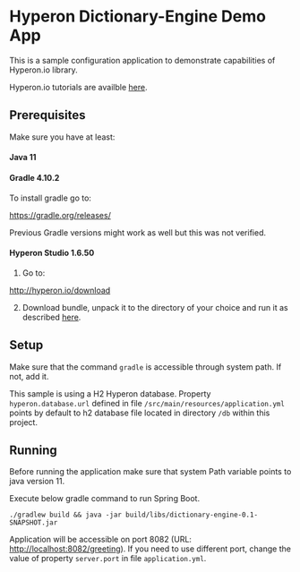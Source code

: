 # Hyperon Dictionary-Engine Demo App

This is a sample configuration application to demonstrate capabilities of Hyperon.io library. 

Hyperon.io tutorials are availble [here](https://hyperon.io/tutorials/getting-started).

## Prerequisites

Make sure you have at least:

#### Java 11

#### Gradle 4.10.2

To install gradle go to:

https://gradle.org/releases/

Previous Gradle versions might work as well but this was not verified.

#### Hyperon Studio 1.6.50

1. Go to:

http://hyperon.io/download

2. Download bundle, unpack it to the directory of your choice and run it as described 
[here](http://hyperon.io/tutorials/deploying-hyperon-studio).

## Setup

Make sure that the command ```gradle``` is accessible through system path. If not, add it.

This sample is using a H2 Hyperon database. 
Property ```hyperon.database.url``` defined in file ```/src/main/resources/application.yml``` 
points by default to h2 database file located in directory ```/db``` within this project.

## Running

Before running the application make sure that system Path variable points to java version 11.

Execute below gradle command to run Spring Boot.

```text
./gradlew build && java -jar build/libs/dictionary-engine-0.1-SNAPSHOT.jar
```

Application will be accessible on port 8082 
(URL: [http://localhost:8082/greeting](http://localhost:8082/greeting)). 
If you need to use different port, change the value of property  ```server.port``` 
in file ```application.yml```.

